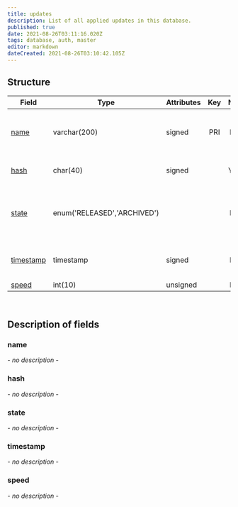 ```yaml
---
title: updates
description: List of all applied updates in this database.
published: true
date: 2021-08-26T03:11:16.020Z
tags: database, auth, master
editor: markdown
dateCreated: 2021-08-26T03:10:42.105Z
---
```


## Structure

| Field | Type | Attributes | Key | Null | Default | Extra | Comment |
|---|---|---|:---:|:---:|---|---|---|
[name](#name) | varchar(200) | signed | PRI | NO |  |  | filename with extension of the update. |
[hash](#hash) | char(40) | signed |  | YES |  |  | sha1 hash of the sql file. |
[state](#state) | enum('RELEASED','ARCHIVED') |  |  | NO | RELEASED |  | defines if an update is released or archived. |
[timestamp](#timestamp) | timestamp | signed |  | NO | CURRENT_TIMESTAMP |  | timestamp when the query was applied. |
[speed](#speed) | int(10) | unsigned |  | NO | 0 |  |  |

&nbsp;
## Description of fields

### name   
*- no description -*
&nbsp;
    
### hash  
*- no description -*
&nbsp;

### state
*- no description -*
&nbsp;

### timestamp
*- no description -*
&nbsp;

### speed
*- no description -*
&nbsp;
